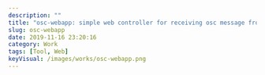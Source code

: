 ```yaml
---
description: ""
title: "osc-webapp: simple web controller for receiving osc message from www"
slug: osc-webapp
date: 2019-11-16 23:20:16
category: Work
tags: [Tool, Web]
keyVisual: /images/works/osc-webapp.png
---
```

